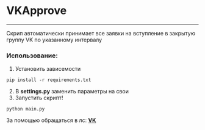 # VKApprove
***
Скрип автоматически принимает все заявки на вступление в закрытую группу VK по указанному интервалу

### Использование:
1. Установить зависемости
```
pip install -r requirements.txt
```
2. В **settings.py** заменить параметры на свои
3. Запустить скрипт!
```
python main.py
```

За помощью обращаться в лс: **[VK](vk.com/jav1x)**
